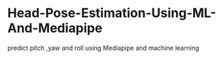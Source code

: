 # Head-Pose-Estimation-Using-ML-And-Mediapipe
predict pitch ,yaw and roll using Mediapipe and machine learning
